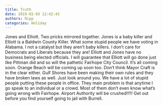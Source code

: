 ```yaml
---
title: Truth
date: 2019-02-03 12:42:43
authors: Ripp
categories: Holiday
---
```


 Jones and Elliott. Two pricks mirrored together. Jones is a baby killer and Elliott is a Baldwin County Killer. What some stupid people we have voting in Alabama. I not a catalyst but they aren’t baby killers. I don’t care for Democrats and Liberals because they are!  Elliott and Jones have  no business being elected officials. I will guarantee that Elliott will go done just like Pittman did and so will the pathetic Fairhope City Council. It’s all coming soon. Orange Beach will be coming up soon too. Don’t think Mayor Craft is in the clear either. Gulf Shores have been making their own rules and they have broken laws as well. Just look around you. We have a lot of stupid people putting these people in office. They main problem is that anytime I go speak to an individual or a crowd. Most of them don’t even know what’s going wrong with Fairhope. Airport Authority will be crushed!!!!!  Get out before you find yourself going to jail with Burrell.